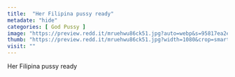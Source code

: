 ```yaml
---
title:  "Her Filipina pussy ready"
metadate: "hide"
categories: [ God Pussy ]
image: "https://preview.redd.it/mruehwu86ck51.jpg?auto=webp&s=95817ea2eba0acfc3e9cfbb3cba4021f66bb29c3"
thumb: "https://preview.redd.it/mruehwu86ck51.jpg?width=1080&crop=smart&auto=webp&s=37203f6c79c6a26093cfc3db791abe5ac45cf39d"
visit: ""
---
```

Her Filipina pussy ready
